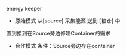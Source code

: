 energy keeper

- 原始模式 
从[source] 采集能源 送到 [粮仓] 中 

直到接到在Source旁边修建Container的需求

- 合作模式
条件：Source旁边存在container
